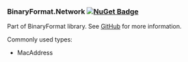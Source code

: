### BinaryFormat.Network [![NuGet Badge](https://img.shields.io/nuget/v/binaryformat.network?logo=nuget)](https://www.nuget.org/packages/binaryformat.network/)<br>

Part of BinaryFormat library. See [GitHub](https://github.com/Kukkimonsuta/binaryformat) for more information.

Commonly used types:
- MacAddress
